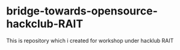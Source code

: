 # bridge-towards-opensource-hackclub-RAIT
This is repository which i created for workshop under hacklub RAIT
